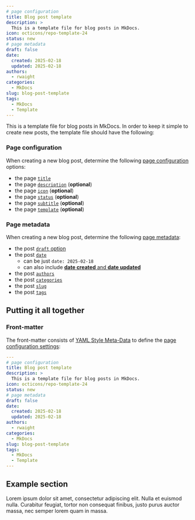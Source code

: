 ```yaml
---
# page configuration
title: Blog post template
description: >
  This is a template file for blog posts in MkDocs.
icon: octicons/repo-template-24
status: new
# page metadata
draft: false
date:
  created: 2025-02-18
  updated: 2025-02-18
authors:
  - rwaight
categories:
  - MkDocs
slug: blog-post-template
tags:
  - MkDocs
  - Template
---
```


<!---  # Blog post template  --->
<!---  do not put an actual 'heading 1' if it is the same as the title  --->

This is a template file for blog posts in MkDocs.  In order to keep it simple to create new posts, the template file should have the following:

<!--- 
- The page **front-matter** section, which includes:
    - Page configuration
    - Page metadata
- Standard category (or categories)
- Standard tag(s)
 --->

### Page configuration

When creating a new blog post, determine the following [page configuration](https://squidfunk.github.io/mkdocs-material/reference/) options:

- the page [`title`](https://squidfunk.github.io/mkdocs-material/reference/#setting-the-page-title)
- the page [`description`](https://squidfunk.github.io/mkdocs-material/reference/#setting-the-page-description) (**optional**)
- the page [`icon`](https://squidfunk.github.io/mkdocs-material/reference/#setting-the-page-icon) (**optional**)
- the page [`status`](https://squidfunk.github.io/mkdocs-material/reference/#setting-the-page-status) (**optional**)
- the page [`subtitle`](https://squidfunk.github.io/mkdocs-material/reference/#setting-the-page-subtitle) (**optional**)
- the page [`template`](https://squidfunk.github.io/mkdocs-material/reference/#setting-the-page-template) (**optional**)


### Page metadata

When creating a new blog post, determine the following [page metadata](https://squidfunk.github.io/mkdocs-material/plugins/blog/#metadata):

- the post [`draft` option](https://squidfunk.github.io/mkdocs-material/plugins/blog/#meta.draft)
- the post [`date`](https://squidfunk.github.io/mkdocs-material/plugins/blog/#meta.date)
    - can be just `date: 2025-02-18`
    - can also include [**date created** and **date updated**](https://squidfunk.github.io/mkdocs-material/plugins/blog/#meta.date-update-date)
- the post [`authors`](https://squidfunk.github.io/mkdocs-material/plugins/blog/#meta.authors)
- the post [`categories`](https://squidfunk.github.io/mkdocs-material/plugins/blog/#meta.categories)
- the post [`slug`](https://squidfunk.github.io/mkdocs-material/plugins/blog/#meta.slug)
- the post [`tags`](https://squidfunk.github.io/mkdocs-material/plugins/tags/#meta.tags)


## Putting it all together

### Front-matter

The front-matter consists of [YAML Style Meta-Data](https://www.mkdocs.org/user-guide/writing-your-docs/#yaml-style-meta-data) to define the [page configuration settings](https://squidfunk.github.io/mkdocs-material/reference/):
````yaml
---
# page configuration
title: Blog post template
description: >
  This is a template file for blog posts in MkDocs.
icon: octicons/repo-template-24
status: new
# page metadata
draft: false
date:
  created: 2025-02-18
  updated: 2025-02-18
authors:
  - rwaight
categories:
  - MkDocs
slug: blog-post-template
tags:
  - MkDocs
  - Template
---
````

## Example section

Lorem ipsum dolor sit amet, consectetur adipiscing elit. Nulla et euismod
nulla. Curabitur feugiat, tortor non consequat finibus, justo purus auctor
massa, nec semper lorem quam in massa.

<!--  example comment here  -->
<!--- another example comment --->

<!---  ...  --->
